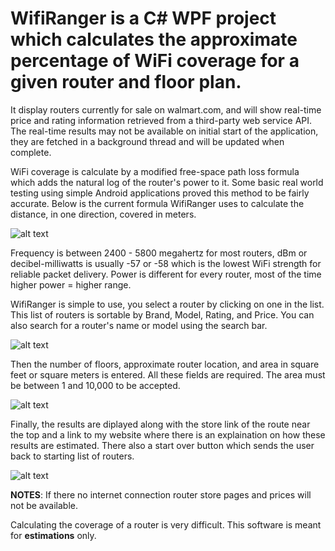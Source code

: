 # WifiRanger is a C# WPF project which calculates the approximate percentage of WiFi coverage for a given router and floor plan. 

It display routers currently for sale on walmart.com, and will show real-time price and rating information retrieved from a third-party web service API.
The real-time results may not be available on initial start of the application, they are fetched in a background thread and will be updated when complete.

WiFi coverage is calculate by a modified free-space path loss formula which adds the natural log of the router's power to it. Some basic real world testing using simple Android applications proved this method to be fairly accurate. Below is the current formula WifiRanger uses to calculate the distance, in one direction, covered in meters.

![alt text](https://i.imgur.com/07flSrR.png)

Frequency is between 2400 - 5800 megahertz for most routers, dBm or decibel-milliwatts is usually -57 or -58 which is the lowest WiFi strength for reliable packet delivery. Power is different for every router, most of the time higher power = higher range.

WifiRanger is simple to use, you select a router by clicking on one in the list. This list of routers is sortable by Brand, Model, Rating, and Price. You can also search for a router's name or model using the search bar.

![alt text](https://i.imgur.com/GHo5TF2.png)

Then the number of floors, approximate router location, and area in square feet or square meters is entered. All these fields are required.
The area must be between 1 and 10,000 to be accepted.

![alt text](https://i.imgur.com/HUyMUJj.png)

Finally, the results are diplayed along with the store link of the route near the top and a link to my website where there is an explaination on how these results are estimated. There also a start over button which sends the user back to starting list of routers.

![alt text](https://i.imgur.com/z9V1BNr.png)

**NOTES**: If there no internet connection router store pages and prices will not be available.

Calculating the coverage of a router is very difficult. This software is meant for **estimations** only.
